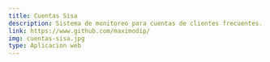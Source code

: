 ```yaml
---
title: Cuentas Sisa
description: Sistema de monitoreo para cuentas de clientes frecuentes.
link: https://www.github.com/maximodip/
img: cuentas-sisa.jpg
type: Aplicacion web
---
```


